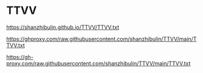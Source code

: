 # TTVV
https://shanzhibulin.github.io/TTVV/TTVV.txt

https://ghproxy.com/raw.githubusercontent.com/shanzhibulin/TTVV/main/TTVV.txt

https://gh-proxy.com/raw.githubusercontent.com/shanzhibulin/TTVV/main/TTVV.txt
